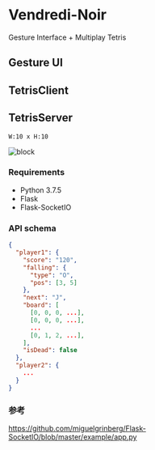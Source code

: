 # Vendredi-Noir
Gesture Interface + Multiplay Tetris

## Gesture UI

## TetrisClient

## TetrisServer
`W:10 x H:10`

![block](https://livedoor.blogimg.jp/mkomiz/imgs/f/f/ff82b30d.gif)

### Requirements
- Python 3.7.5
- Flask
- Flask-SocketIO

### API schema
```json
{
  "player1": {
    "score": "120",
    "falling": {
      "type": "O",
      "pos": [3, 5]
    },
    "next": "J",
    "board": [
      [0, 0, 0, ...],
      [0, 0, 0, ...],
      ...
      [0, 1, 2, ...],
    ],
    "isDead": false
  },
  "player2": {
    ...
  }
}
```

### 参考
<https://github.com/miguelgrinberg/Flask-SocketIO/blob/master/example/app.py>